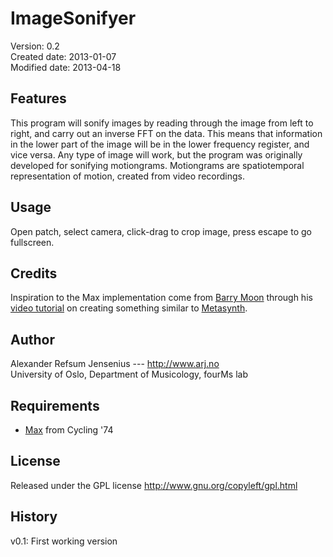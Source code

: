 # ImageSonifyer

Version: 	   0.2  
Created date:  2013-01-07  
Modified date: 2013-04-18

## Features

This program will sonify images by reading through the image from left to right, and carry out an inverse FFT on the data. This means that information in the lower part of the image will be in the lower frequency register, and vice versa. Any type of image will work, but the program was originally developed for sonifying motiongrams. Motiongrams are spatiotemporal representation of motion, created from video recordings.

## Usage 

Open patch, select camera, click-drag to crop image, press escape to go fullscreen. 

## Credits

Inspiration to the Max implementation come from [Barry Moon](http://www.barrymoon.com/) through his [video tutorial](http://www.youtube.com/watch?v=rnERzPwRa4g&lr=1) on creating something similar to [Metasynth](http://www.uisoftware.com/MetaSynth/).

## Author 

Alexander Refsum Jensenius  --- http://www.arj.no  
University of Oslo, Department of Musicology, fourMs lab

## Requirements

- [Max](cycling74.com/products/maxmspjitter/) from Cycling '74

## License 

Released under the GPL license
http://www.gnu.org/copyleft/gpl.html

## History 

v0.1: First working version